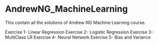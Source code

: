 # AndrewNG_MachineLearning
This contain all the solutions of Andrew NG Machine Learning course.

Exercise 1- Linear Regression
Exercise 2- Logistic Regression
Exercise 3- MultiClass LR
Exercise 4- Neural Network
Exercise 5- Bias and Variance


